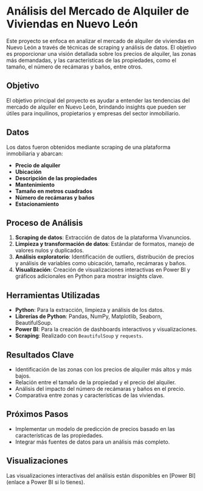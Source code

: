 # Análisis del Mercado de Alquiler de Viviendas en Nuevo León

Este proyecto se enfoca en analizar el mercado de alquiler de viviendas en Nuevo León a través de técnicas de scraping y análisis de datos. El objetivo es proporcionar una visión detallada sobre los precios de alquiler, las zonas más demandadas, y las características de las propiedades, como el tamaño, el número de recámaras y baños, entre otros.

## Objetivo
El objetivo principal del proyecto es ayudar a entender las tendencias del mercado de alquiler en Nuevo León, brindando insights que pueden ser útiles para inquilinos, propietarios y empresas del sector inmobiliario.

## Datos
Los datos fueron obtenidos mediante scraping de una plataforma inmobiliaria y abarcan:
- **Precio de alquiler**
- **Ubicación**
- **Descripción de las propiedades**
- **Mantenimiento**
- **Tamaño en metros cuadrados**
- **Número de recámaras y baños**
- **Estacionamiento**

## Proceso de Análisis
1. **Scraping de datos**: Extracción de datos de la plataforma Vivanuncios.
2. **Limpieza y transformación de datos**: Estándar de formatos, manejo de valores nulos y duplicados.
3. **Análisis exploratorio**: Identificación de outliers, distribución de precios y análisis de variables como ubicación, tamaño, recámaras y baños.
4. **Visualización**: Creación de visualizaciones interactivas en Power BI y gráficos adicionales en Python para mostrar insights clave.

## Herramientas Utilizadas
- **Python**: Para la extracción, limpieza y análisis de los datos.
- **Librerías de Python**: Pandas, NumPy, Matplotlib, Seaborn, BeautifulSoup.
- **Power BI**: Para la creación de dashboards interactivos y visualizaciones.
- **Scraping**: Realizado con `BeautifulSoup` y `requests`.

## Resultados Clave
- Identificación de las zonas con los precios de alquiler más altos y más bajos.
- Relación entre el tamaño de la propiedad y el precio del alquiler.
- Análisis del impacto del número de recámaras y baños en el precio.
- Comparativa entre zonas y características de las viviendas.

## Próximos Pasos
- Implementar un modelo de predicción de precios basado en las características de las propiedades.
- Integrar más fuentes de datos para un análisis más completo.

## Visualizaciones
Las visualizaciones interactivas del análisis están disponibles en [Power BI](enlace a Power BI si lo tienes).
